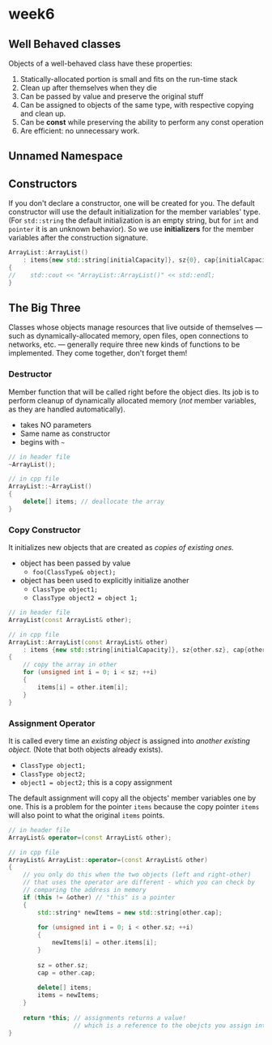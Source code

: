 # week6

## Well Behaved classes

Objects of a well-behaved class have these properties:

1. Statically-allocated portion is small and fits on the run-time stack 
2. Clean up after themselves when they die 
3. Can be passed by value and preserve the original stuff 
4. Can be assigned to objects of the same type, with respective copying and clean up.
5. Can be **const** while preserving the ability to perform any const operation
6. Are efficient: no unnecessary work.

## Unnamed Namespace



## Constructors

If you don't declare a constructor, one will be created for you. The default constructor will use the default initialization for the member variables' type. \(For `std::string` the default initialization is an empty string, but for `int` and `pointer` it is an unknown behavior\). So we use **initializers** for the member variables after the construction signature.

```cpp
ArrayList::ArrayList()
    : items{new std::string[initialCapacity]}, sz{0}, cap{initialCapacity}
{
//    std::cout << "ArrayList::ArrayList()" << std::endl;
}
```

## The Big Three

Classes whose objects manage resources that live outside of themselves — such as dynamically-allocated memory, open files, open connections to networks, etc. — generally require three new kinds of functions to be implemented. They come together, don't forget them!

### Destructor 

Member function that will be called right before the object dies. Its job is to perform cleanup of dynamically allocated memory \(_not_ member variables, as they are handled automatically\).

* takes NO parameters 
* Same name as constructor 
* begins with `~`

```cpp
// in header file
~ArrayList();

// in cpp file
ArrayList::~ArrayList()
{
    delete[] items; // deallocate the array
}
```

### Copy Constructor

It initializes new objects that are created as _copies of existing ones._

* object has been passed by value 
  * `foo(ClassType& object);`
* object has been used to explicitly initialize another
  * `ClassType object1;`
  * `ClassType object2 = object 1;`

```cpp
// in header file 
ArrayList(const ArrayList& other);

// in cpp file 
ArrayList::ArrayList(const ArrayList& other)
    : items {new std::string[initialCapacity]}, sz{other.sz}, cap{other.cap}
{
    // copy the array in other
    for (unsigned int i = 0; i < sz; ++i)
    {
        items[i] = other.item[i];
    }
}
```

### Assignment Operator

It is called every time an _existing object_ is assigned into _another existing object._ \(Note that both objects already exists\).

* `ClassType object1;`
* `ClassType object2;`
* `object1 = object2;` this is a copy assignment 

The default assignment will copy all the objects' member variables one by one. This is a problem for the pointer `items` because the copy pointer `items` will also point to what the original `items` points.

```cpp
// in header file
ArrayList& operator=(const ArrayList& other);

// in cpp file 
ArrayList& ArrayList::operator=(const ArrayList& other)
{
    // you only do this when the two objects (left and right-other)
    // that uses the operator are different - which you can check by 
    // comparing the address in memory
    if (this != &other) // "this" is a pointer
    {
        std::string* newItems = new std::string[other.cap];
        
        for (unsigned int i = 0; i < other.sz; ++i)
        {
            newItems[i] = other.items[i];
        }
        
        sz = other.sz;
        cap = other.cap;
        
        delete[] items;
        items = newItems;
    }
    
    return *this; // assignments returns a value! 
                  // which is a reference to the obejcts you assign into
}
```


